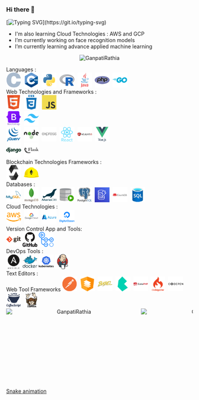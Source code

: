 ### Hi there 👋

[![Typing SVG](https://readme-typing-svg.herokuapp.com/?font=Fira+Code&pause=1000&color=53F7AEC5&width=435&height=29&lines=I+am+Ganpati+Rathia+;I+am+a+Java+Developer;I+am+a+Python+Developer;)](https://git.io/typing-svg)

<!--
<div id="header" align="center">
  <img src="https://media.giphy.com/media/v1.Y2lkPTc5MGI3NjExYzI5NGY5NzE3ODJlYTc3ZTJmZjQ4N2QwNzQxNmNmY2Q4YzEyNzYxNSZlcD12MV9pbnRlcm5hbF9naWZzX2dpZklkJmN0PWc/zOvBKUUEERdNm/giphy.gif" width="100"/>
</div>
-->
<!--https://img.shields.io/badge/ Use this link to add Social links-->
<!--
<div id="badges" align="center"> 
  <a href="https://www.linkedin.com/in/ganpati-rathia-96a7b39b/">
    <img src="https://img.shields.io/badge/LinkedIn-blue?style=for-the-badge&logo=linkedin&logoColor=white" alt="LinkedIn Badge"/>
  </a>
  <a href="https://twitter.com/ganpati_rathia">
    <img src="https://img.shields.io/badge/Twitter-blue?style=for-the-badge&logo=twitter&logoColor=white" alt="Twitter Badge"/>
  </a>
</div>
-->
<!--
-  I'm currently learning Blockchain Technology 
-  Learning to build smart contract in solidity , how to deploy it using truffle 
-  Learning front end for interacting with smart contract.
-->
-  I'm also learning Cloud Technologies : AWS and GCP 
-  I’m currently working on face recognition models
-  I’m currently learning advance applied machine learning

<div>
  <p align="center"> <img src="https://komarev.com/ghpvc/?username=GanpatiRathia&label=Profile%20views&color=0e75b6&style=flat" alt="GanpatiRathia" /> </p>
</div>

<div>
  <div> Languages : <br>
    <img src="https://github.com/devicons/devicon/blob/master/icons/c/c-original.svg" title="C" alt="C" width="40" height="40"/>&nbsp;
    <img src="https://github.com/devicons/devicon/blob/master/icons/cplusplus/cplusplus-original.svg" title="C++" alt="C++" width="40" height="40"/>&nbsp;
    <img src="https://github.com/devicons/devicon/blob/master/icons/python/python-original.svg" title="Python" alt="Python" width="40" height="40"/>&nbsp;
    <img src="https://github.com/devicons/devicon/blob/master/icons/r/r-original.svg" title="R" alt="R" width="40" height="40"/>&nbsp;
    <img src="https://github.com/devicons/devicon/blob/master/icons/java/java-original-wordmark.svg" title="Java" alt="Java" width="40" height="40"/>&nbsp;
    <img src="https://github.com/devicons/devicon/blob/master/icons/php/php-original.svg" title="Php" alt="Php" width="40" height="40"/>&nbsp;
    <img src="https://github.com/devicons/devicon/blob/master/icons/go/go-original-wordmark.svg" title="Go" alt="Go" width="40" height="40"/>&nbsp;
  </div>
  <div> Web Technologies and Frameworks : <br>
    <img src="https://github.com/devicons/devicon/blob/master/icons/html5/html5-original.svg" title="HTML5" alt="HTML" width="40" height="40"/>&nbsp;
    <img src="https://github.com/devicons/devicon/blob/master/icons/css3/css3-plain-wordmark.svg"  title="CSS3" alt="CSS" width="40" height="40"/>&nbsp;
    <img src="https://github.com/devicons/devicon/blob/master/icons/javascript/javascript-original.svg" title="JavaScript" alt="JavaScript" width="40" height="40"/>&nbsp;
    <br>
    <img src="https://github.com/devicons/devicon/blob/master/icons/bootstrap/bootstrap-original-wordmark.svg" title="Bootstrap" alt="Bootstrap" width="40" height="40"/>&nbsp;
    <img src="https://github.com/devicons/devicon/blob/master/icons/tailwindcss/tailwindcss-original.svg" title="TailwindCSS" alt="TailwindCSS" width="40" height="40"/>&nbsp;
    <br>
    <img src="https://github.com/devicons/devicon/blob/master/icons/jquery/jquery-plain-wordmark.svg" title="JQuery" alt="JQuery" width="40" height="40"/>&nbsp;
    <img src="https://github.com/devicons/devicon/blob/master/icons/nodejs/nodejs-original-wordmark.svg" title="NodeJS" alt="NodeJS" width="40" height="40"/>&nbsp;
    <img src="https://github.com/devicons/devicon/blob/master/icons/express/express-original-wordmark.svg" title="ExpressJS" alt="ExpressJS" width="40" height="40"/>&nbsp;
    <img src="https://github.com/devicons/devicon/blob/master/icons/react/react-original-wordmark.svg" title="React" alt="React" width="40" height="40"/>&nbsp;
    <img src="https://github.com/devicons/devicon/blob/master/icons/angularjs/angularjs-original-wordmark.svg" title="AngularJS" alt="AngularJS" width="40" height="40"/>&nbsp;
    <img src="https://github.com/devicons/devicon/blob/master/icons/vuejs/vuejs-original-wordmark.svg" title="VueJS" alt="VueJS" width="40" height="40"/>&nbsp;
    <br>
    <img src="https://github.com/devicons/devicon/blob/master/icons/django/django-plain-wordmark.svg" title="Django" alt="Django" width="40" height="40"/>&nbsp;
    <img src="https://github.com/devicons/devicon/blob/master/icons/flask/flask-original-wordmark.svg" title="Flask" alt="Flask" width="40" height="40"/>&nbsp;
    <!--
    <img src="https://github.com/devicons/devicon/blob/master/icons/spring/spring-original-wordmark.svg" title="Spring" alt="Spring" width="40" height="40"/>&nbsp;
    <img src="https://github.com/devicons/devicon/blob/master/icons/firebase/firebase-plain-wordmark.svg" title="Firebase" alt="Firebase" width="40" height="40"/>&nbsp;
    -->
  </div>
  <div> Blockchain Technologies Frameworks : <br>
    <img src="https://github.com/devicons/devicon/blob/master/icons/solidity/solidity-original.svg" title="Solidity" alt="Solidity" width="40" height="40"/>&nbsp;
    <img src="https://github.com/devicons/devicon/blob/master/icons/hardhat/hardhat-original.svg" title="Hardhat" alt="Hardhat" width="40" height="40"/>&nbsp;
  </div>
  <div> Databases : <br>
    <img src="https://github.com/devicons/devicon/blob/master/icons/mysql/mysql-original-wordmark.svg" title="MySQL"  alt="MySQL" width="40" height="40"/>&nbsp;
    <img src="https://github.com/devicons/devicon/blob/master/icons/mongodb/mongodb-original-wordmark.svg" title="MongoDB"  alt="MongoDB" width="40" height="40"/>&nbsp;
    <img src="https://github.com/devicons/devicon/blob/master/icons/mariadb/mariadb-original-wordmark.svg" title="MariaDB"  alt="MariaDB" width="40" height="40"/>&nbsp;
    <img src="https://github.com/devicons/devicon/blob/master/icons/sqldeveloper/sqldeveloper-original.svg" title="SQLDeveloper"  alt="SQLDeveloper" width="40" height="40"/>&nbsp;
    <img src="https://github.com/devicons/devicon/blob/master/icons/postgresql/postgresql-original-wordmark.svg" title="PostgreSQL"  alt="PostgreSQL" width="40" height="40"/>&nbsp;
    <img src="https://github.com/devicons/devicon/blob/master/icons/dynamodb/dynamodb-original.svg" title="DynamoDB"  alt="DynamoDB" width="40" height="40"/>&nbsp;
    <img src="https://github.com/devicons/devicon/blob/master/icons/couchdb/couchdb-original-wordmark.svg" title="CouchDB"  alt="CouchDB" width="40" height="40"/>&nbsp;
    <img src="https://github.com/devicons/devicon/blob/master/icons/azuresqldatabase/azuresqldatabase-original.svg" title="AzureSQLDB"  alt="AzureSQLDB" width="40" height="40"/>&nbsp;
  </div>
  <div>Cloud Technologies : <br>
    <img src="https://github.com/devicons/devicon/blob/master/icons/amazonwebservices/amazonwebservices-plain-wordmark.svg" title="AWS" alt="AWS" width="40" height="40"/>&nbsp;
    <img src="https://github.com/devicons/devicon/blob/master/icons/googlecloud/googlecloud-original-wordmark.svg" title="GCP" alt="GCP" width="40" height="40"/>&nbsp;
    <img src="https://github.com/devicons/devicon/blob/master/icons/azure/azure-original-wordmark.svg" title="Azure" alt="Azure" width="40" height="40"/>&nbsp;
    <img src="https://github.com/devicons/devicon/blob/master/icons/digitalocean/digitalocean-original-wordmark.svg" title="DigitalOcean" alt="DigitalOcean" width="40" height="40"/>&nbsp;
  </div>
  <div>Version Control App and Tools: <br>
    <img src="https://github.com/devicons/devicon/blob/master/icons/git/git-original-wordmark.svg" title="Git" alt="Git" width="40" height="40"/>
    <img src="https://github.com/devicons/devicon/blob/master/icons/github/github-original-wordmark.svg" title="GitHub" alt="GitHub" width="40" height="40"/>
    <img src="https://github.com/devicons/devicon/blob/master/icons/githubactions/githubactions-original.svg" title="GitHubActions" alt="GitHubActions" width="40" height="40"/>
  </div>
  <div>DevOps Tools : <br>
    <img src="https://github.com/devicons/devicon/blob/master/icons/ansible/ansible-original-wordmark.svg" title="Ansible" alt="Ansible" width="40" height="40"/>
    <img src="https://github.com/devicons/devicon/blob/master/icons/docker/docker-original-wordmark.svg" title="Docker" alt="Docker" width="40" height="40"/>
    <img src="https://github.com/devicons/devicon/blob/master/icons/kubernetes/kubernetes-original-wordmark.svg" title="Kubernetes" alt="Kubernetes" width="40" height="40"/>
    <img src="https://github.com/devicons/devicon/blob/master/icons/jenkins/jenkins-original.svg" title="Jenkins" alt="Jenkins" width="40" height="40"/>
  </div>
  <div>Text Editors : <br>
    <div></div>
  </div>
  <div>Web Tool Frameworks
    <img src="https://github.com/devicons/devicon/blob/master/icons/postman/postman-original.svg" title="Postman" alt="Postman" width="40" height="40"/>&nbsp;
    <img src="https://github.com/devicons/devicon/blob/master/icons/angularmaterial/angularmaterial-original.svg" title="Solidity" alt="Solidity" width="40" height="40"/>&nbsp;
    <img src="https://github.com/devicons/devicon/blob/master/icons/babel/babel-original.svg" title="Solidity" alt="Solidity" width="40" height="40"/>&nbsp;
    <img src="https://github.com/devicons/devicon/blob/master/icons/bulma/bulma-plain.svg" title="Solidity" alt="Solidity" width="40" height="40"/>&nbsp;
    <img src="https://github.com/devicons/devicon/blob/master/icons/cakephp/cakephp-original-wordmark.svg" title="Solidity" alt="Solidity" width="40" height="40"/>&nbsp;
    <img src="https://github.com/devicons/devicon/blob/master/icons/codeigniter/codeigniter-plain-wordmark.svg" title="Solidity" alt="Solidity" width="40" height="40"/>&nbsp;
    <img src="https://github.com/devicons/devicon/blob/master/icons/codepen/codepen-original-wordmark.svg" title="Solidity" alt="Solidity" width="40" height="40"/>&nbsp;
    <img src="https://github.com/devicons/devicon/blob/master/icons/coffeescript/coffeescript-original-wordmark.svg" title="Solidity" alt="Solidity" width="40" height="40"/>&nbsp;
    <img src="https://github.com/devicons/devicon/blob/master/icons/composer/composer-original.svg" title="Solidity" alt="Solidity" width="40" height="40"/>&nbsp;
  </div>
  <div></div>
  <div></div>
  <!--
  https://github.com/devicons/devicon/blob/master/icons/putty/putty-original.svg
  https://github.com/devicons/devicon/blob/master/icons/android/android-original.svg
  https://github.com/devicons/devicon/blob/master/icons/androidstudio/androidstudio-original.svg
  https://github.com/devicons/devicon/blob/master/icons/apache/apache-original-wordmark.svg
  https://github.com/devicons/devicon/blob/master/icons/apachekafka/apachekafka-original-wordmark.svg
  https://github.com/devicons/devicon/blob/master/icons/apachespark/apachespark-original-wordmark.svg
  https://github.com/devicons/devicon/blob/master/icons/arduino/arduino-original-wordmark.svg
  https://github.com/devicons/devicon/blob/master/icons/bash/bash-original.svg
  https://github.com/devicons/devicon/blob/master/icons/canva/canva-original.svg
https://github.com/devicons/devicon/blob/master/icons/cassandra/cassandra-original-wordmark.svg
https://github.com/devicons/devicon/blob/master/icons/cloudflare/cloudflare-original-wordmark.svg
https://github.com/devicons/devicon/blob/master/icons/debian/debian-original-wordmark.svg
https://github.com/devicons/devicon/blob/master/icons/eclipse/eclipse-original-wordmark.svg
https://github.com/devicons/devicon/blob/master/icons/elasticsearch/elasticsearch-original-wordmark.svg
https://github.com/devicons/devicon/blob/master/icons/emacs/emacs-original.svg
https://github.com/devicons/devicon/blob/master/icons/anaconda/anaconda-original-wordmark.svg
https://github.com/devicons/devicon/blob/master/icons/fastapi/fastapi-original-wordmark.svg
https://github.com/devicons/devicon/blob/master/icons/firebase/firebase-original-wordmark.svg
https://github.com/devicons/devicon/blob/master/icons/flutter/flutter-original.svg\
https://github.com/devicons/devicon/blob/master/icons/gatsby/gatsby-original-wordmark.svg\
https://github.com/devicons/devicon/blob/master/icons/gradle/gradle-original-wordmark.svg\
https://github.com/devicons/devicon/blob/master/icons/graphql/graphql-plain-wordmark.svg\
https://github.com/devicons/devicon/blob/master/icons/groovy/groovy-original.svg\
https://github.com/devicons/devicon/blob/master/icons/hadoop/hadoop-original-wordmark.svg\
https://github.com/devicons/devicon/blob/master/icons/heroku/heroku-original-wordmark.svg\
https://github.com/devicons/devicon/blob/master/icons/homebrew/homebrew-original-wordmark.svg\
https://github.com/devicons/devicon/blob/master/icons/hibernate/hibernate-original-wordmark.svg\
https://github.com/devicons/devicon/blob/master/icons/atom/atom-original-wordmark.svg\
https://github.com/devicons/devicon/blob/master/icons/intellij/intellij-original.svg\
https://github.com/devicons/devicon/blob/master/icons/jira/jira-original-wordmark.svg\
https://github.com/devicons/devicon/blob/master/icons/json/json-original.svg\
https://github.com/devicons/devicon/blob/master/icons/junit/junit-line-wordmark.svg\
https://github.com/devicons/devicon/blob/master/icons/jupyter/jupyter-original-wordmark.svg\
https://github.com/devicons/devicon/blob/master/icons/kaggle/kaggle-original-wordmark.svg\
https://github.com/devicons/devicon/blob/master/icons/keras/keras-original-wordmark.svg\
https://github.com/devicons/devicon/blob/master/icons/laravel/laravel-original-wordmark.svg\
https://github.com/devicons/devicon/blob/master/icons/latex/latex-original.svg\
https://github.com/devicons/devicon/blob/master/icons/linux/linux-original.svg
https://github.com/devicons/devicon/blob/master/icons/materializecss/materializecss-original.svg\
https://github.com/devicons/devicon/blob/master/icons/materialui/materialui-original.svg\
https://github.com/devicons/devicon/blob/master/icons/matlab/matlab-original.svg\
https://github.com/devicons/devicon/blob/master/icons/matplotlib/matplotlib-original-wordmark.svg\
https://github.com/devicons/devicon/blob/master/icons/maven/maven-original-wordmark.svg\
https://github.com/devicons/devicon/blob/master/icons/mongoose/mongoose-original-wordmark.svg\
https://github.com/devicons/devicon/blob/master/icons/neovim/neovim-original-wordmark.svg\
https://github.com/devicons/devicon/blob/master/icons/nestjs/nestjs-original-wordmark.svg\
https://github.com/devicons/devicon/blob/master/icons/netlify/netlify-original-wordmark.svg\
https://github.com/devicons/devicon/blob/master/icons/nextjs/nextjs-original-wordmark.svg\
https://github.com/devicons/devicon/blob/master/icons/nginx/nginx-original.svg\
https://github.com/devicons/devicon/blob/master/icons/npm/npm-original-wordmark.svg\
https://github.com/devicons/devicon/blob/master/icons/numpy/numpy-original-wordmark.svg\
https://github.com/devicons/devicon/blob/master/icons/openapi/openapi-original-wordmark.svg\
https://github.com/devicons/devicon/blob/master/icons/opencv/opencv-original-wordmark.svg\
https://github.com/devicons/devicon/blob/master/icons/oracle/oracle-original.svg\
https://github.com/devicons/devicon/blob/master/icons/pandas/pandas-original-wordmark.svg\
https://github.com/devicons/devicon/blob/master/icons/plotly/plotly-original-wordmark.svg
https://github.com/devicons/devicon/blob/master/icons/pycharm/pycharm-original-wordmark.svg\
https://github.com/devicons/devicon/blob/master/icons/pytorch/pytorch-original-wordmark.svg\
https://github.com/devicons/devicon/blob/master/icons/raspberrypi/raspberrypi-original-wordmark.svg\
https://github.com/devicons/devicon/blob/master/icons/redhat/redhat-original-wordmark.svg\
https://github.com/devicons/devicon/blob/master/icons/redis/redis-original-wordmark.svg\
https://github.com/devicons/devicon/blob/master/icons/rstudio/rstudio-original.svg\
https://github.com/devicons/devicon/blob/master/icons/salesforce/salesforce-original.svg\
https://github.com/devicons/devicon/blob/master/icons/scikitlearn/scikitlearn-original.svg\
https://github.com/devicons/devicon/blob/master/icons/selenium/selenium-original.svg\
https://github.com/devicons/devicon/blob/master/icons/sqlite/sqlite-original-wordmark.svg\
https://github.com/devicons/devicon/blob/master/icons/ssh/ssh-original-wordmark.svg\
https://github.com/devicons/devicon/blob/master/icons/svelte/svelte-original-wordmark.svg\
https://github.com/devicons/devicon/blob/master/icons/swagger/swagger-original-wordmark.svg\
https://github.com/devicons/devicon/blob/master/icons/tensorflow/tensorflow-original-wordmark.svg\
https://github.com/devicons/devicon/blob/master/icons/terraform/terraform-original-wordmark.svg\
https://github.com/devicons/devicon/blob/master/icons/threejs/threejs-original-wordmark.svg\
https://github.com/devicons/devicon/blob/master/icons/tomcat/tomcat-original-wordmark.svg\
https://github.com/devicons/devicon/blob/master/icons/tortoisegit/tortoisegit-original.svg\
https://github.com/devicons/devicon/blob/master/icons/typescript/typescript-original.svg\
https://github.com/devicons/devicon/blob/master/icons/ubuntu/ubuntu-original-wordmark.svg\
https://github.com/devicons/devicon/blob/master/icons/unix/unix-original.svg\
https://github.com/devicons/devicon/blob/master/icons/v8/v8-original.svg\
https://github.com/devicons/devicon/blob/master/icons/vercel/vercel-original-wordmark.svg\
https://github.com/devicons/devicon/blob/master/icons/vim/vim-original.svg\
https://github.com/devicons/devicon/blob/master/icons/visualstudio/visualstudio-original.svg\
https://github.com/devicons/devicon/blob/master/icons/vite/vite-original-wordmark.svg\
https://github.com/devicons/devicon/blob/master/icons/vyper/vyper-original-wordmark.svg\
https://github.com/devicons/devicon/blob/master/icons/webpack/webpack-original-wordmark.svg\
https://github.com/devicons/devicon/blob/master/icons/yarn/yarn-original-wordmark.svg
https://github.com/devicons/devicon/blob/master/icons/zig/zig-original-wordmark.svg
https://github.com/devicons/devicon/blob/master/icons/yaml/yaml-original.svg
https://github.com/devicons/devicon/blob/master/icons/xml/xml-original.svg
https://github.com/devicons/devicon/blob/master/icons/thealgorithms/thealgorithms-original-wordmark.svg
-->

</div>
<div style="text-align: center; white-space: nowrap; overflow-x: auto;">
  <img src="https://github-readme-stats.vercel.app/api?username=GanpatiRathia&show_icons=true&locale=en" alt="GanpatiRathia" style="display: inline-block; width: 350px; height: 200px; margin-right: 10px;">
  <img src="https://github-readme-stats.vercel.app/api/top-langs?username=GanpatiRathia&show_icons=true&locale=en&layout=compact" alt="GanpatiRathia" style="display: inline-block; width: 350px; height: 200px; margin-right: 10px;">
  <img src="https://streak-stats.demolab.com/?user=GanpatiRathia" alt="git stats" style="display: inline-block; width: 350px; height: 200px;">
</div>

 [Snake animation](https://github.com/JeffersonRPM/JeffersonRPM/blob/output/github-contribution-grid-snake.svg)
